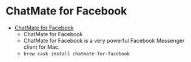 # ChatMate for Facebook
- [ChatMate for Facebook](https://chatmate.io/mac/facebook/)
  -  ChatMate for Facebook
  - ChatMate for Facebook is a very powerful Facebook Messenger client for Mac.
  - `brew cask install chatmate-for-facebook`
